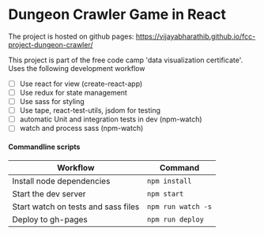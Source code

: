 # Dungeon Crawler Game in React

The project is hosted on github pages: https://vijayabharathib.github.io/fcc-project-dungeon-crawler/

This project is part of the free code camp 'data visualization certificate'. Uses the following development workflow

- [ ] Use react for view (create-react-app)
- [ ] Use redux for state management
- [ ] Use sass for styling
- [ ] Use tape, react-test-utils, jsdom for testing
- [ ] automatic Unit and integration tests in dev (npm-watch)
- [ ] watch and process sass (npm-watch)

#### Commandline scripts
Workflow | Command
-------|--------
Install node dependencies | `npm install`
Start the dev server | `npm start`
Start watch on tests and sass files | `npm run watch -s`
Deploy to gh-pages | `npm run deploy`
